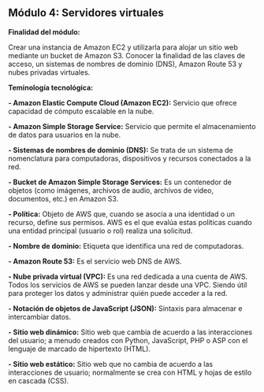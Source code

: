 ## Módulo 4: Servidores virtuales

**Finalidad del módulo:** 

Crear una instancia de Amazon EC2 y utilizarla para alojar un sitio web mediante un bucket de Amazon S3. Conocer la finalidad de las claves de acceso, un sistemas de nombres de dominio (DNS), Amazon Route 53 y nubes privadas virtuales. 

**Teminología tecnológica:**

**- Amazon Elastic Compute Cloud (Amazon EC2):** Servicio que ofrece capacidad de cómputo escalable en la nube.

**- Amazon Simple Storage Service:** Servicio que permite el almacenamiento de datos para usuarios en la nube.

**- Sistemas de nombres de dominio (DNS):** Se trata de un sistema de nomenclatura para computadoras, dispositivos y recursos conectados a la red. 

**- Bucket de Amazon Simple Storage Services:** Es un contenedor de objetos (como imágenes, archivos de audio, archivos de video, documentos, etc.) en Amazon S3.

**- Política:** Objeto de AWS que, cuando se asocia a una identidad o un recurso, define sus permisos. AWS es el que evalúa estas políticas cuando una entidad principal (usuario o rol) realiza una solicitud.

**- Nombre de dominio:** Etiqueta que identifica una red de computadoras.

**- Amazon Route 53:** Es el servicio web DNS de AWS.

**- Nube privada virtual (VPC):** Es una red dedicada a una cuenta de AWS. Todos los servicios de AWS se pueden lanzar desde una VPC. Siendo útil para proteger los datos y administrar quién puede acceder a la red.

**- Notación de objetos de JavaScript (JSON):** Sintaxis para almacenar e intercambiar datos.

**- Sitio web dinámico:** Sitio web que cambia de acuerdo a las interacciones del usuario; a menudo creados con Python, JavaScript, PHP o ASP con el lenguaje de marcado de hipertexto (HTML).

**- Sitio web estático:** Sitio web que no cambia de acuerdo a las interacciones de usuario; normalmente se crea con HTML y hojas de estilo en cascada (CSS).
